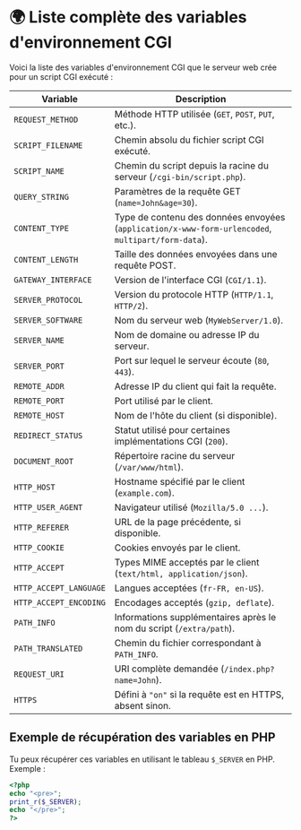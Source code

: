 # 🌍 Liste complète des variables d'environnement CGI

Voici la liste des variables d'environnement CGI que le serveur web crée pour un script CGI exécuté :

| **Variable**             | **Description**                                                                 |
|--------------------------|---------------------------------------------------------------------------------|
| `REQUEST_METHOD`          | Méthode HTTP utilisée (`GET`, `POST`, `PUT`, etc.).                             |
| `SCRIPT_FILENAME`         | Chemin absolu du fichier script CGI exécuté.                                    |
| `SCRIPT_NAME`             | Chemin du script depuis la racine du serveur (`/cgi-bin/script.php`).           |
| `QUERY_STRING`            | Paramètres de la requête GET (`name=John&age=30`).                             |
| `CONTENT_TYPE`            | Type de contenu des données envoyées (`application/x-www-form-urlencoded`, `multipart/form-data`). |
| `CONTENT_LENGTH`          | Taille des données envoyées dans une requête POST.                             |
| `GATEWAY_INTERFACE`       | Version de l'interface CGI (`CGI/1.1`).                                         |
| `SERVER_PROTOCOL`         | Version du protocole HTTP (`HTTP/1.1`, `HTTP/2`).                              |
| `SERVER_SOFTWARE`         | Nom du serveur web (`MyWebServer/1.0`).                                        |
| `SERVER_NAME`             | Nom de domaine ou adresse IP du serveur.                                       |
| `SERVER_PORT`             | Port sur lequel le serveur écoute (`80`, `443`).                               |
| `REMOTE_ADDR`             | Adresse IP du client qui fait la requête.                                      |
| `REMOTE_PORT`             | Port utilisé par le client.                                                    |
| `REMOTE_HOST`             | Nom de l'hôte du client (si disponible).                                       |
| `REDIRECT_STATUS`         | Statut utilisé pour certaines implémentations CGI (`200`).                     |
| `DOCUMENT_ROOT`           | Répertoire racine du serveur (`/var/www/html`).                                |
| `HTTP_HOST`               | Hostname spécifié par le client (`example.com`).                               |
| `HTTP_USER_AGENT`         | Navigateur utilisé (`Mozilla/5.0 ...`).                                        |
| `HTTP_REFERER`            | URL de la page précédente, si disponible.                                      |
| `HTTP_COOKIE`             | Cookies envoyés par le client.                                                 |
| `HTTP_ACCEPT`             | Types MIME acceptés par le client (`text/html, application/json`).              |
| `HTTP_ACCEPT_LANGUAGE`    | Langues acceptées (`fr-FR, en-US`).                                            |
| `HTTP_ACCEPT_ENCODING`    | Encodages acceptés (`gzip, deflate`).                                          |
| `PATH_INFO`               | Informations supplémentaires après le nom du script (`/extra/path`).          |
| `PATH_TRANSLATED`         | Chemin du fichier correspondant à `PATH_INFO`.                                 |
| `REQUEST_URI`             | URI complète demandée (`/index.php?name=John`).                               |
| `HTTPS`                   | Défini à `"on"` si la requête est en HTTPS, absent sinon.                      |

## Exemple de récupération des variables en PHP

Tu peux récupérer ces variables en utilisant le tableau `$_SERVER` en PHP. Exemple :

```php
<?php
echo "<pre>";
print_r($_SERVER);
echo "</pre>";
?>
